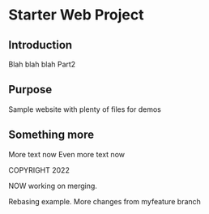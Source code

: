 # Starter Web Project

## Introduction
Blah blah blah
Part2

## Purpose

Sample website with plenty of files for demos

## Something more
More text now
Even more text now

COPYRIGHT 2022

NOW working on merging.

Rebasing example. More changes from myfeature branch